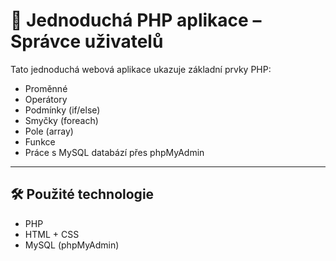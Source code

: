 # 🧾 Jednoduchá PHP aplikace – Správce uživatelů

Tato jednoduchá webová aplikace ukazuje základní prvky PHP:

- Proměnné
- Operátory
- Podmínky (if/else)
- Smyčky (foreach)
- Pole (array)
- Funkce
- Práce s MySQL databází přes phpMyAdmin

---

## 🛠️ Použité technologie

- PHP
- HTML + CSS
- MySQL (phpMyAdmin)
